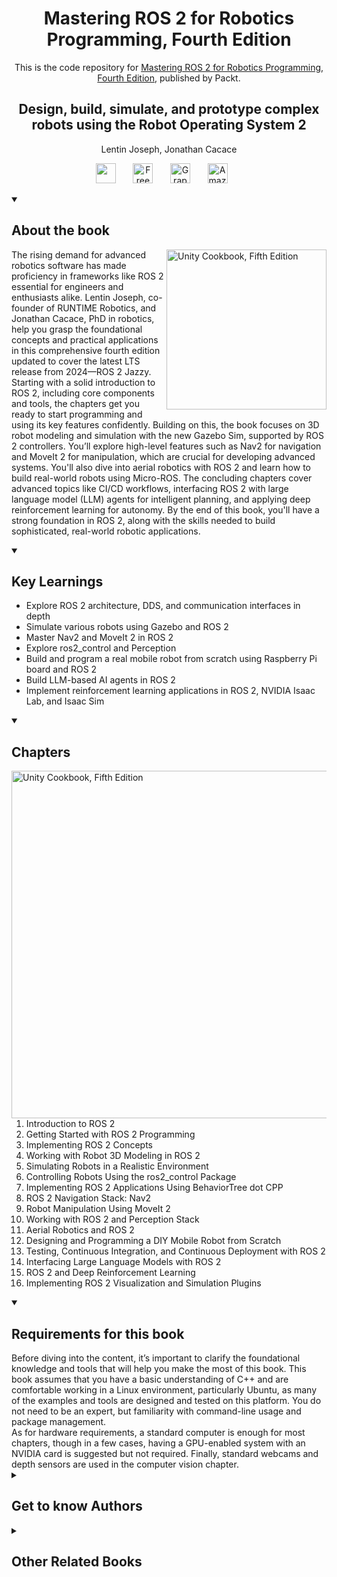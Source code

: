 <h1 align="center">
Mastering ROS 2 for Robotics Programming, Fourth Edition</h1>
<p align="center">This is the code repository for <a href ="https://www.packtpub.com/en-us/product/mastering-ros-2-for-robotics-programming-9781836209003"> Mastering ROS 2 for Robotics Programming, Fourth Edition</a>, published by Packt.
</p>

<h2 align="center">
Design, build, simulate, and prototype complex robots using the Robot Operating System 2
</h2>
<p align="center">
Lentin Joseph, Jonathan Cacace</p>

<p align="center">
   <a href="https://packt.link/embeddedsystems" alt="Discord" title="Learn more on the Discord server"><img width="32px" src="https://cliply.co/wp-content/uploads/2021/08/372108630_DISCORD_LOGO_400.gif"/></a>
  &#8287;&#8287;&#8287;&#8287;&#8287;
  <a href="https://packt.link/free-ebook/9781836209010"><img width="32px" alt="Free PDF" title="Free PDF" src="https://cdn-icons-png.flaticon.com/512/4726/4726010.png"/></a>
 &#8287;&#8287;&#8287;&#8287;&#8287;
  <a href="https://packt.link/gbp/9781836209010"><img width="32px" alt="Graphic Bundle" title="Graphic Bundle" src="https://cdn-icons-png.flaticon.com/512/2659/2659360.png"/></a>
  &#8287;&#8287;&#8287;&#8287;&#8287;
   <a href="https://www.amazon.com/Mastering-ROS-Robotics-Programming-prototype/dp/1836209010/ref=sr_1_1?crid=2XK6FCQ0MYDI7&dib=eyJ2IjoiMSJ9.5du4PA3jMh2G5KtcIIZI4Xi8E0bjBMWyCUYQ_GmG0JknG5CuB5OALe2TrU8hogYQdz1WILvflrRHJ0k_vRu9tN7s-Mx8cltNeSFdHXcI0cHqelgVYz-BtiYkmobyMqTObWWJC1rHaBPGpJLJVu4DYg.u38ph4J1QMB0De_pXUgwtT2TwBAzybO8sKTyx_rH4Tw&dib_tag=se&keywords=Mastering+ROS+2+for+Robotics+Programming&qid=1751358891&sprefix=mastering+ros+2+for+robotics+programming%2Caps%2C1514&sr=8-1"><img width="32px" alt="Amazon" title="Get your copy" src="https://cdn-icons-png.flaticon.com/512/15466/15466027.png"/></a>
  &#8287;&#8287;&#8287;&#8287;&#8287;
</p>
<details open> 
  <summary><h2>About the book</summary>
<a href="https://www.packtpub.com/en-us/product/mastering-ros-2-for-robotics-programming-9781836209003">
<img src="https://content.packt.com/B31503/cover_image_small.jpg" alt="Unity Cookbook, Fifth Edition" height="256px" align="right">
</a>

The rising demand for advanced robotics software has made proficiency in frameworks like ROS 2 essential for engineers and enthusiasts alike.
Lentin Joseph, co-founder of RUNTIME Robotics, and Jonathan Cacace, PhD in robotics, help you grasp the foundational concepts and practical applications in this comprehensive fourth edition updated to cover the latest LTS release from 2024—ROS 2 Jazzy. Starting with a solid introduction to ROS 2, including core components and tools, the chapters get you ready to start programming and using its key features confidently. Building on this, the book focuses on 3D robot modeling and simulation with the new Gazebo Sim, supported by ROS 2 controllers. You’ll explore high-level features such as Nav2 for navigation and MoveIt 2 for manipulation, which are crucial for developing advanced systems. You'll also dive into aerial robotics with ROS 2 and learn how to build real-world robots using Micro-ROS. The concluding chapters cover advanced topics like CI/CD workflows, interfacing ROS 2 with large language model (LLM) agents for intelligent planning, and applying deep reinforcement learning for autonomy.
By the end of this book, you'll have a strong foundation in ROS 2, along with the skills needed to build sophisticated, real-world robotic applications.</details>
<details open> 
  <summary><h2>Key Learnings</summary>
<ul>

<li>Explore ROS 2 architecture, DDS, and communication interfaces in depth</li>

<li>Simulate various robots using Gazebo and ROS 2</li>

<li>Master Nav2 and MoveIt 2 in ROS 2</li>

<li>Explore ros2_control and Perception</li>

<li>Build and program a real mobile robot from scratch using Raspberry Pi board and ROS 2</li>

<li>Build LLM-based AI agents in ROS 2</li>

<li>Implement reinforcement learning applications in ROS 2, NVIDIA Isaac Lab, and Isaac Sim</li>

</ul>

  </details>

<details open> 
  <summary><h2>Chapters</summary>
     <img src="https://cliply.co/wp-content/uploads/2020/02/372002150_DOCUMENTS_400px.gif" alt="Unity Cookbook, Fifth Edition" height="556px" align="right">
<ol>

  <li>Introduction to ROS 2</li>

  <li>Getting Started with ROS 2 Programming</li>

  <li>Implementing ROS 2 Concepts</li>

  <li>Working with Robot 3D Modeling in ROS 2</li>

  <li>Simulating Robots in a Realistic Environment</li>

  <li>Controlling Robots Using the ros2_control Package</li>

  <li>Implementing ROS 2 Applications Using BehaviorTree dot CPP</li>

  <li>ROS 2 Navigation Stack: Nav2</li>

  <li>Robot Manipulation Using MoveIt 2</li>

  <li>Working with ROS 2 and Perception Stack</li>

  <li>Aerial Robotics and ROS 2</li>

  <li>Designing and Programming a DIY Mobile Robot from Scratch</li>

  <li>Testing, Continuous Integration, and Continuous Deployment with ROS 2</li>

  <li>Interfacing Large Language Models with ROS 2</li>

  <li>ROS 2 and Deep Reinforcement Learning</li>

  <li>Implementing ROS 2 Visualization and Simulation Plugins</li>

</ol>

</details>


<details open> 
  <summary><h2>Requirements for this book</summary>
Before diving into the content, it’s important to clarify the foundational knowledge and tools that will help you make the most of this book. This book assumes that you have a basic understanding of C++ and are comfortable working in a Linux environment, particularly Ubuntu, as many of the examples and tools are designed and tested on this platform. You do not need to be an expert, but familiarity with command-line usage and package management.
<Br>
As for hardware requirements, a standard computer is enough for most chapters, though in a few cases, having a GPU-enabled system with an NVIDIA card is suggested but not required. Finally, standard webcams and depth sensors are used in the computer vision chapter.
  </details>
    


<details> 
  <summary><h2>Get to know Authors</h2></summary>

_Lentin Joseph_ is an accomplished Indian roboticist, author, entrepreneur, and educator with over a decade of expertise in robotics software development, machine vision, and artificial intelligence. He is the founder and CTO of RUNTIME Robotics Pvt Ltd, an Indian company focused on R&D in robotics software development and artificial intelligence. He also runs robocademy, an online platform for robotics education. With strong proficiency in ROS, OpenCV, and PCL, Lentin has authored 10 widely acclaimed books on robotics, including Learning Robotics Using Python and Mastering ROS for Robotics Programming. He holds a bachelor's degree in Electronics and Communication Engineering from FISAT and a master's in Robotics and Automation from Amrita University. During his studies, he developed a gesture- and speech-interactive social robot that gained media attention. Lentin has also conducted research at Carnegie Mellon University's Robotics Institute, delivered a TEDx talk, and actively contributes to robotics education through workshops, blogs, and training programs.

_Jonathan Cacace_ was born in Naples, Italy, on 13 December 1987. He earned a Bachelor's and Masters of Science in Computer Science from the University of Naples Federico II. He then joined the university's PhD program, earning the title of Philosophiae Doctor in Automation and Computer Engineering in 2016. During his research career, he had the opportunity to participate in and lead various applied research projects focused on robotics, funded by the European Union. This allowed him to explore several areas of robotics, ranging from robot manipulation to navigation.
After completing his PhD, he continued his scientific research and work in applied robotics, contributing to more than 50 scientific publications in leading robotics conferences and scientific journals. He also worked as a private consultant for several startups across Europe. From 2019 to 2023. He worked as an assistant professor at the University of Naples, where he taught two courses: Laboratory of Robotics and Mobile Robotics. During this time, he mentored many undergraduate students in the field of Robotics and Computer Engineering. He was also invited to speak at an international robotics workshop held at one of Europe's most prestigious research centers and universities.
Currently, Jonathan works as a senior researcher in the field of Cognitive Robotics and Human-Robot Interaction at Eurecat - Centre Tecnològic de Catalunya in Barcelona.



</details>
<details> 
  <summary><h2>Other Related Books</h2></summary>
<ul>

  <li><a href="https://www.packtpub.com/en-us/product/artificial-intelligence-for-robotics-second-edition/9781805129592">Artificial Intelligence for Robotics, Second Edition</a></li>

  <li><a href="https://www.packtpub.com/en-us/product/learn-robotics-programming-second-edition/9781839218804">Learn Robotics Programming, Second Edition</a></li>
 
</ul>

</details>
